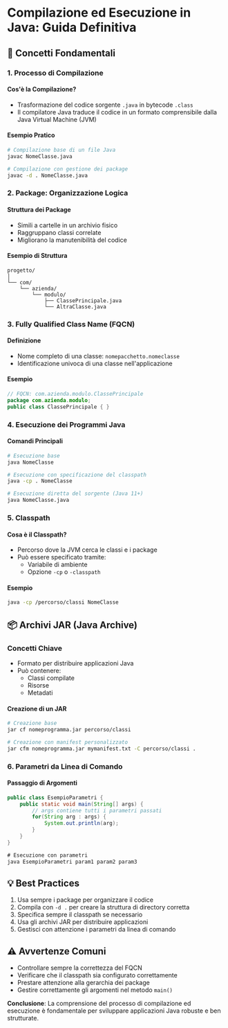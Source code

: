 # Compilazione ed Esecuzione in Java: Guida Definitiva

## 🚀 Concetti Fondamentali

### 1. Processo di Compilazione

#### Cos'è la Compilazione?
- Trasformazione del codice sorgente `.java` in bytecode `.class`
- Il compilatore Java traduce il codice in un formato comprensibile dalla Java Virtual Machine (JVM)

#### Esempio Pratico
```bash
# Compilazione base di un file Java
javac NomeClasse.java

# Compilazione con gestione dei package
javac -d . NomeClasse.java
```

### 2. Package: Organizzazione Logica

#### Struttura dei Package
- Simili a cartelle in un archivio fisico
- Raggruppano classi correlate
- Migliorano la manutenibilità del codice

#### Esempio di Struttura
```
progetto/
│
└── com/
    └── azienda/
        └── modulo/
            ├── ClassePrincipale.java
            └── AltraClasse.java
```

### 3. Fully Qualified Class Name (FQCN)

#### Definizione
- Nome completo di una classe: `nomepacchetto.nomeclasse`
- Identificazione univoca di una classe nell'applicazione

#### Esempio
```java
// FQCN: com.azienda.modulo.ClassePrincipale
package com.azienda.modulo;
public class ClassePrincipale { }
```

### 4. Esecuzione dei Programmi Java

#### Comandi Principali
```bash
# Esecuzione base
java NomeClasse

# Esecuzione con specificazione del classpath
java -cp . NomeClasse

# Esecuzione diretta del sorgente (Java 11+)
java NomeClasse.java
```

### 5. Classpath

#### Cosa è il Classpath?
- Percorso dove la JVM cerca le classi e i package
- Può essere specificato tramite:
  - Variabile di ambiente
  - Opzione `-cp` o `-classpath`

#### Esempio
```bash
java -cp /percorso/classi NomeClasse
```

## 📦 Archivi JAR (Java Archive)

### Concetti Chiave
- Formato per distribuire applicazioni Java
- Può contenere:
  - Classi compilate
  - Risorse
  - Metadati

#### Creazione di un JAR
```bash
# Creazione base
jar cf nomeprogramma.jar percorso/classi

# Creazione con manifest personalizzato
jar cfm nomeprogramma.jar mymanifest.txt -C percorso/classi .
```

### 6. Parametri da Linea di Comando

#### Passaggio di Argomenti
```java
public class EsempioParametri {
    public static void main(String[] args) {
        // args contiene tutti i parametri passati
        for(String arg : args) {
            System.out.println(arg);
        }
    }
}

# Esecuzione con parametri
java EsempioParametri param1 param2 param3
```

## 💡 Best Practices

1. Usa sempre i package per organizzare il codice
2. Compila con `-d .` per creare la struttura di directory corretta
3. Specifica sempre il classpath se necessario
4. Usa gli archivi JAR per distribuire applicazioni
5. Gestisci con attenzione i parametri da linea di comando

## ⚠️ Avvertenze Comuni

- Controllare sempre la correttezza del FQCN
- Verificare che il classpath sia configurato correttamente
- Prestare attenzione alla gerarchia dei package
- Gestire correttamente gli argomenti nel metodo `main()`

**Conclusione**: La comprensione del processo di compilazione ed esecuzione è fondamentale per sviluppare applicazioni Java robuste e ben strutturate.